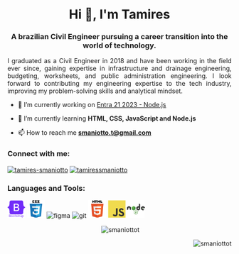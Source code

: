 <h1 align="center">Hi 👋, I'm Tamires</h1>
<h3 align="center">A brazilian Civil Engineer pursuing a career transition into the world of technology.</h3>

<p align="justify">I graduated as a Civil Engineer in 2018 and have been working in the field ever since, gaining expertise in infrastructure and drainage engineering, budgeting, worksheets, and public administration engineering. I look forward to contributing my engineering expertise to the tech industry, improving my problem-solving skills and analytical mindset.</p>

- 🔭 I’m currently working on [Entra 21 2023 - Node.js](https://github.com/SmaniottoT/Entra21-2023_Node.js)

- 🌱 I’m currently learning **HTML, CSS, JavaScript and Node.js**

- 📫 How to reach me **smaniotto.t@gmail.com**

<h3 align="left">Connect with me:</h3>
<p align="left">
<a href="https://linkedin.com/in/tamires-smaniotto-70b6ba238/" target="blank"><img align="center" src="https://raw.githubusercontent.com/rahuldkjain/github-profile-readme-generator/master/src/images/icons/Social/linked-in-alt.svg" alt="tamires-smaniotto" height="30" width="40" /></a>
<a href="https://instagram.com/tamiressmaniotto" target="blank"><img align="center" src="https://raw.githubusercontent.com/rahuldkjain/github-profile-readme-generator/master/src/images/icons/Social/instagram.svg" alt="tamiressmaniotto" height="30" width="40" /></a>
</p>

<h3 align="left">Languages and Tools:</h3>
<p align="left"> 
<img src="https://raw.githubusercontent.com/devicons/devicon/master/icons/bootstrap/bootstrap-plain-wordmark.svg" alt="bootstrap" width="40" height="40"/> 
<img src="https://raw.githubusercontent.com/devicons/devicon/master/icons/css3/css3-original-wordmark.svg" alt="css3" width="40" height="40"/>
<img src="https://www.vectorlogo.zone/logos/figma/figma-icon.svg" alt="figma" width="40" height="40"/> 
<img src="https://www.vectorlogo.zone/logos/git-scm/git-scm-icon.svg" alt="git" width="40" height="40"/> 
<img src="https://raw.githubusercontent.com/devicons/devicon/master/icons/html5/html5-original-wordmark.svg" alt="html5" width="40" height="40"/> 
<img src="https://raw.githubusercontent.com/devicons/devicon/master/icons/javascript/javascript-original.svg" alt="javascript" width="40" height="40"/>
<img src="https://raw.githubusercontent.com/devicons/devicon/master/icons/nodejs/nodejs-original-wordmark.svg" alt="nodejs" width="40" height="40"/> </p>

<p align="center">&nbsp;<img align="center" src="https://github-readme-stats.vercel.app/api?username=smaniottot&show_icons=true&locale=en" alt="smaniottot" /></p>
<p align="right"> <img src="https://komarev.com/ghpvc/?username=smaniottot&label=Profile%20views&color=0e75b6&style=flat" alt="smaniottot" /> </p>
